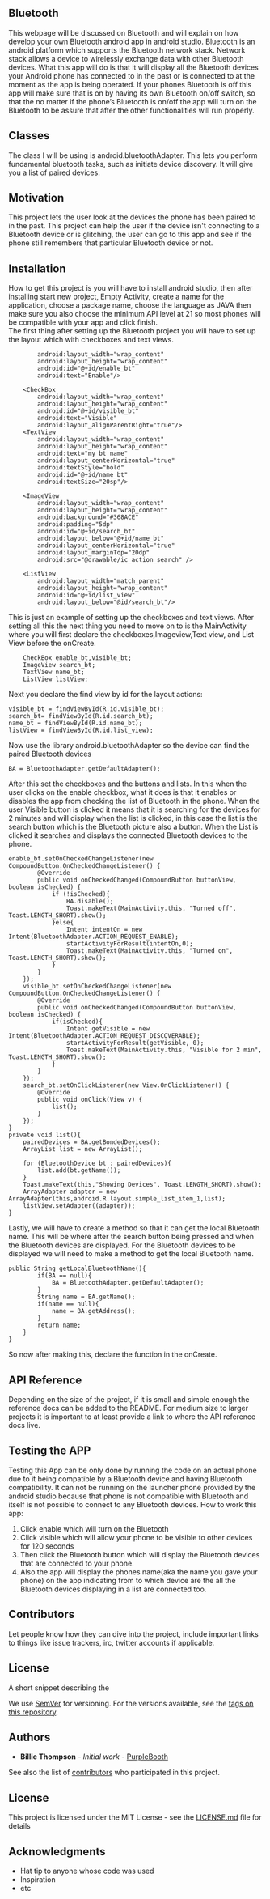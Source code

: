 ## Bluetooth
This webpage will be discussed on Bluetooth and will explain on how develop your own Bluetooth android app in android studio. Bluetooth is an android platform which supports the Bluetooth network stack. Network stack allows a device to wirelessly exchange data with other Bluetooth devices. What this app will do is that it will display all the Bluetooth devices your Android phone has connected to in the past or is connected to at the moment as the app is being operated. If your phones Bluetooth is off this app will make sure that is on by having its own Bluetooth on/off switch, so that the no matter if the phone’s Bluetooth is on/off the app will turn on the Bluetooth to be assure that after the other functionalities will run properly. 

## Classes
The class I will be using is android.bluetoothAdapter. This lets you perform fundamental bluetooth tasks, such as initiate device discovery. It will give you a list of paired devices. 

## Motivation
This project lets the user look at the devices the phone has been paired to in the past. This project can help the user if the device isn't connecting to a Bluetooth device or is glitching, the user can go to this app and see if the phone still remembers that particular Bluetooth device or not. 

## Installation
How to get this project is you will have to install android studio, then after installing start new project, Empty Activity, create a name for the application, choose a package name, choose the language as JAVA then make sure you also choose the minimum API level at 21 so most phones will be compatible with your app and click finish.  
The first thing after setting up the Bluetooth project you will have to set up the layout which with checkboxes and text views.
``` <CheckBox
        android:layout_width="wrap_content"
        android:layout_height="wrap_content"
        android:id="@+id/enable_bt"
        android:text="Enable"/>

    <CheckBox
        android:layout_width="wrap_content"
        android:layout_height="wrap_content"
        android:id="@+id/visible_bt"
        android:text="Visible"
        android:layout_alignParentRight="true"/>
    <TextView
        android:layout_width="wrap_content"
        android:layout_height="wrap_content"
        android:text="my bt name"
        android:layout_centerHorizontal="true"
        android:textStyle="bold"
        android:id="@+id/name_bt"
        android:textSize="20sp"/>

    <ImageView
        android:layout_width="wrap_content"
        android:layout_height="wrap_content"
        android:background="#368ACE"
        android:padding="5dp"
        android:id="@+id/search_bt"
        android:layout_below="@+id/name_bt"
        android:layout_centerHorizontal="true"
        android:layout_marginTop="20dp"
        android:src="@drawable/ic_action_search" />
    
    <ListView
        android:layout_width="match_parent"
        android:layout_height="wrap_content"
        android:id="@+id/list_view"
        android:layout_below="@id/search_bt"/>
```
This is just an example of setting up the checkboxes and text views. 
After setting all this the next thing you need to move on to is the MainActivity where you will first declare the checkboxes,Imageview,Text view, and List View before the onCreate. 
```public class MainActivity extends AppCompatActivity {
    CheckBox enable_bt,visible_bt;
    ImageView search_bt;
    TextView name_bt;
    ListView listView;
```
Next you declare the find view by id for the layout actions:
``` enable_bt = findViewById(R.id.enable_bt);
visible_bt = findViewById(R.id.visible_bt);
search_bt= findViewById(R.id.search_bt);
name_bt = findViewById(R.id.name_bt);
listView = findViewById(R.id.list_view);
```

Now use the library android.bluetoothAdapter so the device can find the paired Bluetooth devices
```
BA = BluetoothAdapter.getDefaultAdapter();
```

After this set the checkboxes and the buttons and lists. In this when the user clicks on the enable checkbox, what it does is that it enables or disables the app from checking the list of Bluetooth in the phone. When the user Visible button is clicked it means that it is searching for the devices for 2 minutes and will display when the list is clicked, in this case the list is the search button which is the Bluetooth picture also a button. When the List is clicked it searches and displays the connected Bluetooth devices to the phone.
```
enable_bt.setOnCheckedChangeListener(new CompoundButton.OnCheckedChangeListener() {
        @Override
        public void onCheckedChanged(CompoundButton buttonView, boolean isChecked) {
            if (!isChecked){
                BA.disable();
                Toast.makeText(MainActivity.this, "Turned off", Toast.LENGTH_SHORT).show();
            }else{
                Intent intentOn = new Intent(BluetoothAdapter.ACTION_REQUEST_ENABLE);
                startActivityForResult(intentOn,0);
                Toast.makeText(MainActivity.this, "Turned on", Toast.LENGTH_SHORT).show();
            }
        }
    });
    visible_bt.setOnCheckedChangeListener(new CompoundButton.OnCheckedChangeListener() {
        @Override
        public void onCheckedChanged(CompoundButton buttonView, boolean isChecked) {
            if(isChecked){
                Intent getVisible = new Intent(BluetoothAdapter.ACTION_REQUEST_DISCOVERABLE);
                startActivityForResult(getVisible, 0);
                Toast.makeText(MainActivity.this, "Visible for 2 min", Toast.LENGTH_SHORT).show();
            }
        }
    });
    search_bt.setOnClickListener(new View.OnClickListener() {
        @Override
        public void onClick(View v) {
            list();
        }
    });
}
private void list(){
    pairedDevices = BA.getBondedDevices();
    ArrayList list = new ArrayList();

    for (BluetoothDevice bt : pairedDevices){
        list.add(bt.getName());
    }
    Toast.makeText(this,"Showing Devices", Toast.LENGTH_SHORT).show();
    ArrayAdapter adapter = new ArrayAdapter(this,android.R.layout.simple_list_item_1,list);
    listView.setAdapter((adapter));
}

```


Lastly, we will have to create a method so that it can get the local Bluetooth name. This will be where after the search button being pressed and when the Bluetooth devices are displayed. For the Bluetooth devices to be displayed we will need to make a method to get the local Bluetooth name. 
```
public String getLocalBluetoothName(){
        if(BA == null){
            BA = BluetoothAdapter.getDefaultAdapter();
        }
        String name = BA.getName();
        if(name == null){
            name = BA.getAddress();
        }
        return name;
    }
}

```

So now after making this, declare the function in the onCreate.

## API Reference


Depending on the size of the project, if it is small and simple enough the reference docs can be added to the README. For medium size to larger projects it is important to at least provide a link to where the API reference docs live.

## Testing the APP
Testing this App can be only done by running the code on an actual phone due to it being compatible by a Bluetooth device and having Bluetooth compatibility. It can not be running on the launcher phone provided by the android studio because that phone is not compatible with Bluetooth and itself is not possible to connect to any Bluetooth devices. 
How to work this app: 
1.	Click enable which will turn on the Bluetooth
2.	Click visible which will allow your phone to be visible to other devices for 120 seconds 
3.	Then click the Bluetooth button which will display the Bluetooth devices that are connected to your phone. 
4.	Also the app will display the phones name(aka the name you gave your phone) on the app indicating from to which device are the           all the Bluetooth devices displaying in a list are connected too. 
## Contributors

Let people know how they can dive into the project, include important links to things like issue trackers, irc, twitter accounts if applicable.

## License

A short snippet describing the

We use [SemVer](http://semver.org/) for versioning. For the versions available, see the [tags on this repository](https://github.com/your/project/tags). 

## Authors

* **Billie Thompson** - *Initial work* - [PurpleBooth](https://github.com/PurpleBooth)

See also the list of [contributors](https://github.com/your/project/contributors) who participated in this project.

## License

This project is licensed under the MIT License - see the [LICENSE.md](LICENSE.md) file for details

## Acknowledgments

* Hat tip to anyone whose code was used
* Inspiration
* etc
